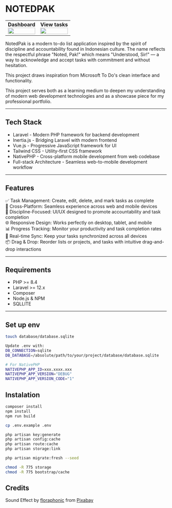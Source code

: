 # NOTEDPAK

<table>
  <tr>
    <td>
      <strong>Dashboard</strong><br>
      <img src="https://github.com/user-attachments/assets/0f2a6e2c-4263-480c-a2cf-e1244c0020ac" width="100%">
    </td>
    <td>
      <strong>View tasks</strong><br>
      <img src="https://github.com/user-attachments/assets/4f87c200-977e-45ab-ac56-06dba7443314" width="100%">
    </td>
  </tr>
 
</table>

NotedPak is a modern to-do list application inspired by the spirit of discipline and accountability found in Indonesian culture. The name reflects the respectful phrase "Noted, Pak!" which means "Understood, Sir!" — a way to acknowledge and accept tasks with commitment and without hesitation.

This project draws inspiration from Microsoft To Do's clean interface and functionality.

This project serves both as a learning medium to deepen my understanding of modern web development technologies and as a showcase piece for my professional portfolio.

---

## Tech Stack

- Laravel - Modern PHP framework for backend development
- Inertia.js - Bridging Laravel with modern frontend
- Vue.js - Progressive JavaScript framework for UI
- Tailwind CSS - Utility-first CSS framework
- NativePHP - Cross-platform mobile development from web codebase
- Full-stack Architecture - Seamless web-to-mobile development workflow

---

## Features

✅ Task Management: Create, edit, delete, and mark tasks as complete  
📱 Cross-Platform: Seamless experience across web and mobile devices  
🎯 Discipline-Focused: UI/UX designed to promote accountability and task completion  
🌐 Responsive Design: Works perfectly on desktop, tablet, and mobile  
📊 Progress Tracking: Monitor your productivity and task completion rates  
🔄 Real-time Sync: Keep your tasks synchronized across all devices  
📦 Drag & Drop: Reorder lists or projects, and tasks with intuitive drag-and-drop interactions

---

## Requirements

- PHP >= 8.4
- Laravel >= 12.x
- Composer
- Node.js & NPM
- SQLLITE

---

## Set up env

```bash
touch database/database.sqlite

Update .env with:
DB_CONNECTION=sqlite
DB_DATABASE=/absolute/path/to/your/project/database/database.sqlite

# For NativePHP
NATIVEPHP_APP_ID=xxx.xxxx.xxx
NATIVEPHP_APP_VERSION="DEBUG"
NATIVEPHP_APP_VERSION_CODE="1"

```

## Instalation

```bash
composer install
npm install
npm run build

cp .env.example .env

php artisan key:generate
php artisan config:cache
php artisan route:cache
php artisan storage:link

php artisan migrate:fresh --seed

chmod -R 775 storage
chmod -R 775 bootstrap/cache
```

## Credits

Sound Effect by <a href="https://pixabay.com/users/floraphonic-38928062/?utm_source=link-attribution&utm_medium=referral&utm_campaign=music&utm_content=211683">floraphonic</a> from <a href="https://pixabay.com//?utm_source=link-attribution&utm_medium=referral&utm_campaign=music&utm_content=211683">Pixabay</a>
